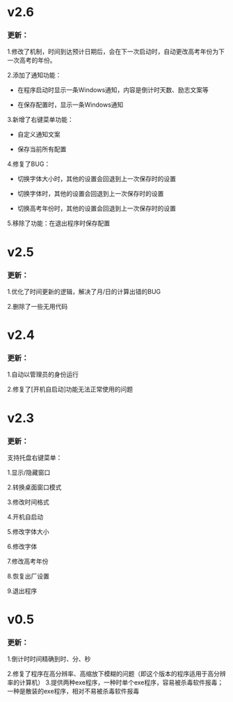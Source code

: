 # v2.6
### 更新：

1.修改了机制，时间到达预计日期后，会在下一次启动时，自动更改高考年份为下一次高考的年份。

2.添加了通知功能：

  - 在程序启动时显示一条Windows通知，内容是倒计时天数、励志文案等

  - 在保存配置时，显示一条Windows通知

3.新增了右键菜单功能：

  - 自定义通知文案

  - 保存当前所有配置

4.修复了BUG：

  - 切换字体大小时，其他的设置会回退到上一次保存时的设置

  - 切换字体时，其他的设置会回退到上一次保存时的设置

  - 切换高考年份时，其他的设置会回退到上一次保存时的设置

5.移除了功能：在退出程序时保存配置

# v2.5
### 更新：
1.优化了时间更新的逻辑，解决了月/日的计算出错的BUG

2.删除了一些无用代码

# v2.4
### 更新：

1.自动以管理员的身份运行

2.修复了[开机自启动]功能无法正常使用的问题

# v2.3
### 更新：

支持托盘右键菜单：

1.显示/隐藏窗口

2.转换桌面窗口模式

3.修改时间格式

4.开机自启动

5.修改字体大小

6.修改字体

7.修改高考年份

8.恢复出厂设置

9.退出程序

# v0.5
### 更新：

1.倒计时时间精确到时、分、秒


2.修复了程序在高分辨率、高缩放下模糊的问题（即这个版本的程序适用于高分辨率的计算机）
3.提供两种exe程序，一种时单个exe程序，容易被杀毒软件报毒；一种是散装的exe程序，相对不易被杀毒软件报毒
